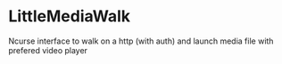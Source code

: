 LittleMediaWalk
===============

Ncurse interface to walk on a http (with auth) and launch media file with prefered video player